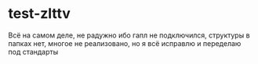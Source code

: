 # test-zlttv
Всё на самом деле, не радужно ибо гапл не подключился, структуры в папках нет, многое не реализовано, но я всё исправлю и переделаю под стандарты 
